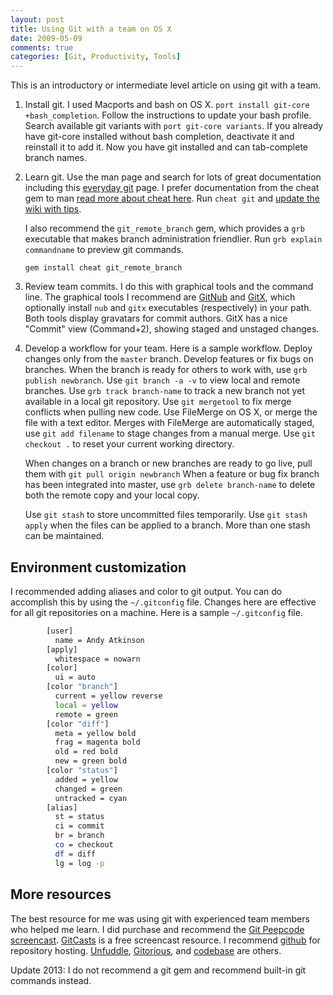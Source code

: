 ```yaml
---
layout: post
title: Using Git with a team on OS X
date: 2009-05-09
comments: true
categories: [Git, Productivity, Tools]
---
```


This is an introductory or intermediate level article on using git with a team.

1.  Install git. I used Macports and bash on OS X. `port install git-core +bash_completion`. Follow the instructions to update your bash profile. Search available git variants with `port git-core variants`. If you already have git-core installed without bash completion, deactivate it and reinstall it to add it. Now you have git installed and can tab-complete branch names.

2.  Learn git. Use the man page and search for lots of great documentation including this [everyday git](http://www.kernel.org/pub/software/scm/git/docs/everyday.html) page. I prefer documentation from the cheat gem to man [read more about cheat here](http://errtheblog.com/posts/21-cheat). Run `cheat git` and [update the wiki with tips](http://cheat.errtheblog.com/s/git).

    I also recommend the `git_remote_branch` gem, which provides a `grb` executable that makes branch administration friendlier. Run `grb explain commandname` to preview git commands.

       `gem install cheat git_remote_branch`

3.  Review team commits. I do this with graphical tools and the command line. The graphical tools I recommend are [GitNub](http://wiki.github.com/Caged/gitnub) and [GitX](http://gitx.frim.nl/), which optionally install `nub` and `gitx` executables (respectively) in your path. Both tools display gravatars for commit authors. GitX has a nice "Commit" view (Command+2), showing staged and unstaged changes.

4.  Develop a workflow for your team. Here is a sample workflow. Deploy changes only from the `master` branch. Develop features or fix bugs on branches. When the branch is ready for others to work with, use `grb publish newbranch`. Use `git branch -a -v` to view local and remote branches. Use `grb track branch-name` to track a new branch not yet available in a local git repository. Use `git mergetool` to fix merge conflicts when pulling new code. Use FileMerge on OS X, or merge the file with a text editor. Merges with FileMerge are automatically staged, use `git add filename` to stage changes from a manual merge. Use `git checkout .` to reset your current working directory.

    When changes on a branch or new branches are ready to go live, pull them with `git pull origin newbranch` When a feature or bug fix branch has been integrated into master, use `grb delete branch-name` to delete both the remote copy and your local copy.

    Use `git stash` to store uncommitted files temporarily. Use `git stash apply` when the files can be applied to a branch. More than one stash can be maintained.
    
Environment customization
---
I recommended adding aliases and color to git output. You can do accomplish this by using the `~/.gitconfig` file. Changes here are effective for all git repositories on a machine. Here is a sample `~/.gitconfig` file.

``` bash
        [user]
      	  name = Andy Atkinson
        [apply]
      	  whitespace = nowarn
        [color]
          ui = auto
        [color "branch"]
          current = yellow reverse
          local = yellow
          remote = green
        [color "diff"]
          meta = yellow bold
          frag = magenta bold
          old = red bold
          new = green bold
        [color "status"]
          added = yellow
          changed = green
          untracked = cyan
        [alias]
          st = status
          ci = commit
          br = branch
          co = checkout
          df = diff
          lg = log -p
``` 

More resources
---
The best resource for me was using git with experienced team members who helped me learn. I did purchase and recommend the [Git Peepcode screencast](http://peepcode.com/products/git). [GitCasts](http://www.gitcasts.com/) is a free screencast resource. I recommend [github](http://github.com/) for repository hosting. [Unfuddle](http://unfuddle.com/), [Gitorious](http://gitorious.org/), and [codebase](http://www.codebasehq.com/) are others.


Update 2013: I do not recommend a git gem and recommend built-in git commands instead.
